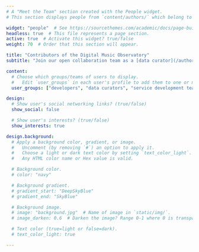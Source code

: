 ```yaml
---
# A "Meet the Team" section created with the People widget.
# This section displays people from `content/authors/` which belong to the `user_groups` below.

widget: "people"  # See https://sourcethemes.com/academic/docs/page-builder/
headless: true  # This file represents a page section.
active: true  # Activate this widget? true/false
weight: 70  # Order that this section will appear.

title: "Contributors of the Digital Music Observatory"
subtitle: "Join our open collaboration team as a [data curator](/authors/curator), [developer](/authors/developer) or [business developer](/authors/team)! More about contributing: [Automated Observatory Contributors’ Handbook](http://contributors.dataobservatory.eu/)."

content:
  # Choose which groups/teams of users to display.
  #   Edit `user_groups` in each user's profile to add them to one or more of these groups.
  user_groups: ["developers", "data curators", "service development team", "institutional partners", "join us"]

design:
  # Show user's social networking links? (true/false)
  show_social: false

  # Show user's interests? (true/false)
  show_interests: true

design.background:
  # Apply a background color, gradient, or image.
  #   Uncomment (by removing `#`) an option to apply it.
  #   Choose a light or dark text color by setting `text_color_light`.
  #   Any HTML color name or Hex value is valid.

  # Background color.
  # color: "navy"

  # Background gradient.
  # gradient_start: "DeepSkyBlue"
  # gradient_end: "SkyBlue"

  # Background image.
  # image: "background.jpg"  # Name of image in `static/img/`.
  # image_darken: 0.6  # Darken the image? Range 0-1 where 0 is transparent and 1 is opaque.

  # Text color (true=light or false=dark).
  # text_color_light: true

---
```

